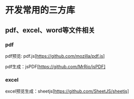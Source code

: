 # 开发常用的三方库

## pdf、excel、word等文件相关

### pdf

pdf预览: pdf.js[https://github.com/mozilla/pdf.js]

pdf生成：jsPDF[https://github.com/MrRio/jsPDF]

### excel

excel预览生成：sheetjs[https://github.com/SheetJS/sheetjs]